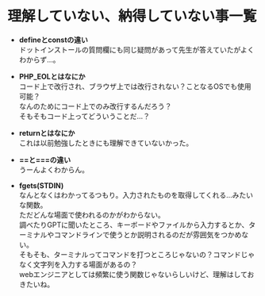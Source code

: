 # 理解していない、納得していない事一覧



- **defineとconstの違い**
<br>ドットインストールの質問欄にも同じ疑問があって先生が答えていたがよくわからず…。

- **PHP_EOLとはなにか**
<br>コード上で改行され、ブラウザ上では改行されない？ことなるOSでも使用可能？
<br>なんのためにコード上でのみ改行するんだろう？
<br>そもそもコード上ってどういうことだ…？

- **returnとはなにか**
<br>これは以前勉強したときにも理解できていないかった。

- **==と===の違い**
<br>うーんよくわからん。

- **fgets(STDIN)**
<br>なんとなくはわかってるつもり。入力されたものを取得してくれる…みたいな関数。
<br>ただどんな場面で使われるのかがわからない。
<br>調べたりGPTに聞いたところ、キーボードやファイルから入力するとか、ターミナルやコマンドラインで使うとか説明されるのだが雰囲気をつかめない。
<br>そもそも、ターミナルってコマンドを打つところじゃないの？コマンドじゃなく文字列を入力する場面があるの？
<br>webエンジニアとしては頻繁に使う関数じゃないらしいけど、理解はしておきたいね。
